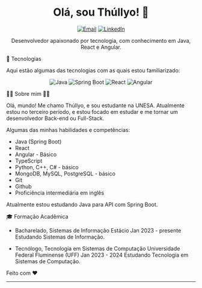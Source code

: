 <h1 align="center">Olá, sou Thúllyo! 👋</h1>
<p align="center">
  <a href="mailto:thullyocontact@gmail.com"><img alt="Email" src="https://img.shields.io/badge/Email-%23EA4335.svg?style=for-the-badge&logo=gmail&logoColor=white"/></a>
  <a href="https://www.linkedin.com/in/thúllyo-barcellos-953532269/"><img alt="LinkedIn" src="https://img.shields.io/badge/LinkedIn-%230077B5.svg?style=for-the-badge&logo=linkedin&logoColor=white"/></a>
</p>
<p align="center">Desenvolvedor apaixonado por tecnologia, com conhecimento em Java, React e Angular.</p>

🚀 Tecnologias

Aqui estão algumas das tecnologias com as quais estou familiarizado:


<p align="center">
  <img alt="Java" src="https://img.shields.io/badge/-Java-%23FFA500.svg?style=for-the-badge&logo=java&logoColor=white"/>
  <img alt="Spring Boot" src="https://img.shields.io/badge/-Spring%20Boot-%236DB33F.svg?style=for-the-badge&logo=spring&logoColor=white"/>
  <img alt="React" src="https://img.shields.io/badge/-React-%2361DAFB.svg?style=for-the-badge&logo=react&logoColor=white"/>
  <img alt="Angular" src="https://img.shields.io/badge/-Angular-%23DD0031.svg?style=for-the-badge&logo=angular&logoColor=white"/>
</p>

👨‍💻 Sobre mim 👨‍💻

Olá, mundo! Me chamo Thúllyo, e sou estudante na UNESA. Atualmente estou no terceiro período, e estou focado em estudar e me tornar um desenvolvedor Back-end ou Full-Stack.

Algumas das minhas habilidades e competências:

- Java (Spring Boot)
- React
- Angular - Básico
- TypeScript
- Python, C++, C# - básico
- MongoDB, MySQL, PostgreSQL - básico
- Git
- Github
- Proficiência intermediária em inglês

Atualmente estou estudando Java para API com Spring Boot.

🎓 Formação Acadêmica

- Bacharelado, Sistemas de Informação
  Estácio
  Jan 2023 - presente
  Estudando Sistemas de Informação.

- Tecnólogo, Tecnologia em Sistemas de Computação
  Universidade Federal Fluminense (UFF)
  Jan 2023 - 2024
  Estudando Tecnologia em Sistemas de Computação.

Feito com ❤️ 

---
